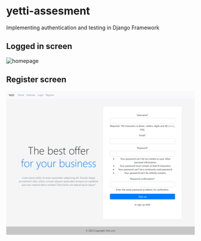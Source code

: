 # yetti-assesment
Implementing authentication and testing in Django Framework
## Logged in screen
![homepage](https://github.com/kipkoech88/yetti-assesment/blob/main/127.0.0.1_8000_(Nest%20Hub%20Max).png)
## Register screen
![register screen](https://github.com/kipkoech88/yetti-assesment/blob/main/127.0.0.1_8000_register(Nest%20Hub%20Max).png)
